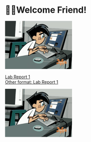 # 👋🏾Welcome Friend!<br>
<div style="width: 600; height: 600000">
  
![Gif](gifForLab.gif) 
  
</div>



[Lab Report 1](lab-report-1-week-2.html) <br> 
[Other format: Lab Report 1](https://ansarav.github.io/cse15l-lab-reports/lab-report-1-week-2.html)<br>
<Resized Gif src="gifForLab.gif" width="100" height="100">


![Gif](gifForLab.gif) 
